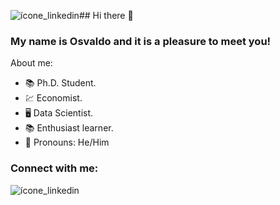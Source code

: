![ícone_linkedin](https://github.com/osvaldoquintellajr/osvaldoquintellajr/assets/71340036/59053675-5de1-4d04-b5a3-71554ccb3339)## Hi there 👋
### My name is Osvaldo and it is a pleasure to meet you! 

About me:
- 📚 Ph.D. Student.
- 💹 Economist. 
- 🖥️ Data Scientist.
- 📚 Enthusiast learner.
- 💬 Pronouns: He/Him

### Connect with me:

![ícone_linkedin](https://github.com/osvaldoquintellajr/osvaldoquintellajr/assets/71340036/2399fa5a-bd06-44e5-a48f-68e6a6cc32c6)

<!--
**osvaldoquintellajr/osvaldoquintellajr** is a ✨ _special_ ✨ repository because its `README.md` (this file) appears on your GitHub profile.

Here are some ideas to get you started:

- 🔭 I’m currently working on ...
- 🌱 I’m currently learning ...
- 👯 I’m looking to collaborate on ...
- 🤔 I’m looking for help with ...
- 💬 Ask me about ...
- 📫 How to reach me: ...
- 😄 Pronouns: ...
- ⚡ Fun fact: ...
-->

